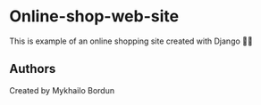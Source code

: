 # Online-shop-web-site

This is example of an online shopping site created with Django 🐱‍👤

## Authors
Created by Mykhailo Bordun